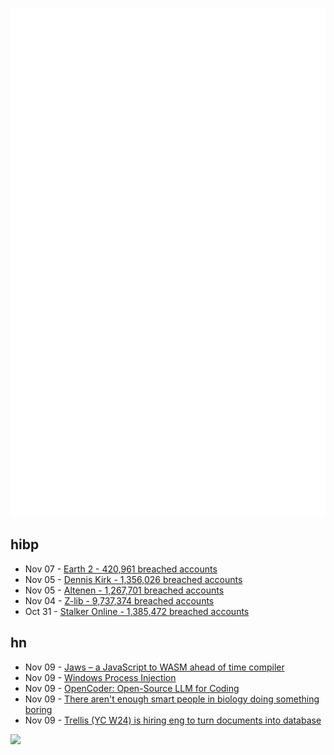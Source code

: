 ![Metrics](https://raw.githubusercontent.com/phixion/phixion/master/metrics.svg)

## hibp

<!--
for https://github.com/phixion/phixion/blob/main/.github/workflows/feeds.yml
-->
<!--START_SECTION:haveibeenpwnd-->
- Nov 07 - [Earth 2 - 420,961 breached accounts](https://haveibeenpwned.com/PwnedWebsites#Earth2)
- Nov 05 - [Dennis Kirk - 1,356,026 breached accounts](https://haveibeenpwned.com/PwnedWebsites#DennisKirk)
- Nov 05 - [Altenen - 1,267,701 breached accounts](https://haveibeenpwned.com/PwnedWebsites#Altenen)
- Nov 04 - [Z-lib - 9,737,374 breached accounts](https://haveibeenpwned.com/PwnedWebsites#ZLib)
- Oct 31 - [Stalker Online - 1,385,472 breached accounts](https://haveibeenpwned.com/PwnedWebsites#StalkerOnline)
<!--END_SECTION:haveibeenpwnd-->

## hn

<!--
for https://github.com/phixion/phixion/blob/main/.github/workflows/feeds.yml
-->
<!--START_SECTION:hn-->
- Nov 09 - [Jaws – a JavaScript to WASM ahead of time compiler](https://github.com/drogus/jaws)
- Nov 09 - [Windows Process Injection](https://www.outflank.nl/blog/2024/10/15/introducing-early-cascade-injection-from-windows-process-creation-to-stealthy-injection/)
- Nov 09 - [OpenCoder: Open-Source LLM for Coding](https://arxiv.org/abs/2411.04905)
- Nov 09 - [There aren't enough smart people in biology doing something boring](https://www.owlposting.com/p/there-arent-enough-smart-people-in)
- Nov 09 - [Trellis (YC W24) is hiring eng to turn documents into database](https://www.ycombinator.com/companies/trellis/jobs/1ypWafM-founding-engineer-full-time-backend-ml-infra)
<!--END_SECTION:hn-->

<!--
for https://yhype.me
-->
![](https://hit.yhype.me/github/profile?user_id=13013670)
